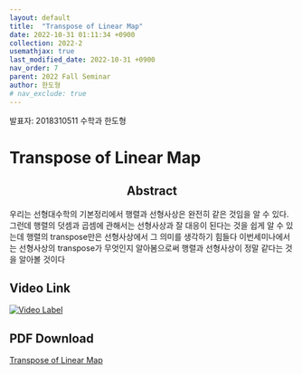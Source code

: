 ```yaml
---
layout: default
title:  "Transpose of Linear Map"
date: 2022-10-31 01:11:34 +0900
collection: 2022-2
usemathjax: true
last_modified_date: 2022-10-31 +0900
nav_order: 7
parent: 2022 Fall Seminar
author: 한도형
# nav_exclude: true
---
```

발표자: 2018310511 수학과 한도형

# Transpose of Linear Map

## <center> Abstract </center>
우리는 선형대수학의 기본정리에서 행렬과 선형사상은 완전히 같은 것임을 알 수 있다. 그런데 행렬의 덧셈과 곱셈에 관해서는 선형사상과 잘 대응이 된다는 것을 쉽게 알 수 있는데 행렬의 transpose만은 선형사상에서 그 의미를 생각하기 힘들다 이번세미나에서는 선형사상의 transpose가 무엇인지 알아봄으로써 행렬과 선형사상이 정말 같다는 것을 알아볼 것이다


## Video Link
[![Video Label](https://img.youtube.com/vi/ed-mU-gNExI/hqdefault.jpg)](https://youtu.be/ed-mU-gNExI)



## PDF Download
<a target='_blank' href='../2022-2_download/transpose_of_linear_map.pdf'>Transpose of Linear Map</a> 

<!-- ![image](../gamma_zeta.png) -->
